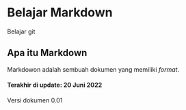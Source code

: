 # Belajar Markdown
Belajar git

## Apa itu Markdown
Markdowon adalah sembuah dokumen yang memiliki _format_.

#### Terakhir di update: 20 Juni 2022
Versi dokumen 0.01
